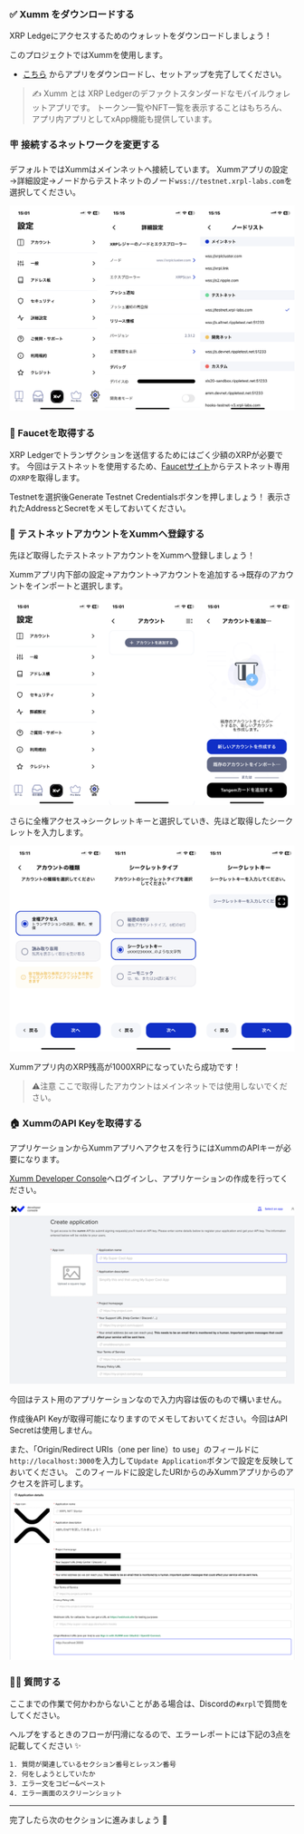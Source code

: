 ### ✅ Xumm をダウンロードする

XRP Ledgeにアクセスするためのウォレットをダウンロードしましょう！

このプロジェクトではXummを使用します。

- [こちら](https://xumm.app) からアプリをダウンロードし、セットアップを完了してください。

> ✍️ Xumm とは
> XRP Ledgerのデファクトスタンダードなモバイルウォレットアプリです。
> トークン一覧やNFT一覧を表示することはもちろん、アプリ内アプリとしてxApp機能も提供しています。

### 🪧 接続するネットワークを変更する

デフォルトではXummはメインネットへ接続しています。
Xummアプリの設定→詳細設定→ノードからテストネットのノード`wss://testnet.xrpl-labs.com`を選択してください。

![](/public/images/XRPL-NFT-Maker/section-1/1_2_1.png)

### 🚰 Faucetを取得する

XRP Ledgerでトランザクションを送信するためにはごく少額のXRPが必要です。
今回はテストネットを使用するため、[Faucetサイト](https://xrpl.org/ja/xrp-testnet-faucet.html)からテストネット専用の`XRP`を取得します。

Testnetを選択後Generate Testnet Credentialsボタンを押しましょう！
表示されたAddressとSecretをメモしておいてください。

### 👤 テストネットアカウントをXummへ登録する

先ほど取得したテストネットアカウントをXummへ登録しましょう！

Xummアプリ内下部の設定→アカウント→アカウントを追加する→既存のアカウントをインポートと選択します。

![](/public/images/XRPL-NFT-Maker/section-1/1_2_2.png)

さらに全権アクセス→シークレットキーと選択していき、先ほど取得したシークレットを入力します。

![](/public/images/XRPL-NFT-Maker/section-1/1_2_3.png)

Xummアプリ内のXRP残高が1000XRPになっていたら成功です！

> ⚠️注意
> ここで取得したアカウントはメインネットでは使用しないでください。

### 🏠 XummのAPI Keyを取得する

アプリケーションからXummアプリへアクセスを行うにはXummのAPIキーが必要になります。

[Xumm Developer Console](https://apps.xumm.dev)へログインし、アプリケーションの作成を行ってください。

![](/public/images/XRPL-NFT-Maker/section-1/1_2_4.png)

今回はテスト用のアプリケーションなので入力内容は仮のもので構いません。

作成後API Keyが取得可能になりますのでメモしておいてください。今回はAPI Secretは使用しません。

また、「Origin/Redirect URIs（one per line）to use」のフィールドに`http://localhost:3000`を入力して`Update Application`ボタンで設定を反映しておいてください。
このフィールドに設定したURIからのみXummアプリからのアクセスを許可します。
![](/public/images/XRPL-NFT-Maker/section-1/1_2_5.png)


### 🙋‍♂️ 質問する

ここまでの作業で何かわからないことがある場合は、Discordの`#xrpl`で質問をしてください。

ヘルプをするときのフローが円滑になるので、エラーレポートには下記の3点を記載してください ✨

```text
1. 質問が関連しているセクション番号とレッスン番号
2. 何をしようとしていたか
3. エラー文をコピー&ペースト
4. エラー画面のスクリーンショット
```

---

完了したら次のセクションに進みましょう 🎉

